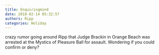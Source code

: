 ```yaml
---
title: Enquiringmind
date: 2018-02-14 05:32:57
authors: Ripp
categories: Holiday
---
```


 crazy rumor going around Ripp that Judge Brackin in Orange Beach was arrested at the Mystics of Pleasure Ball for assault. Wondering if you could confirm or deny?